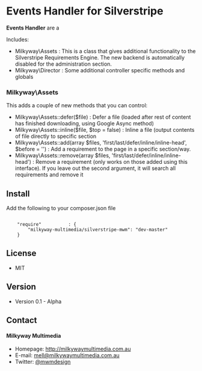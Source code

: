 Events Handler for Silverstripe
======
**Events Handler** are a

Includes:
- Milkyway\Assets : This is a class that gives additional functionality to the Silverstripe Requirements Engine. The new backend is automatically disabled for the administration section.
- Milkyway\Director : Some additional controller specific methods and globals

### Milkyway\Assets
This adds a couple of new methods that you can control:

- Milkyway\Assets::defer($file) : Defer a file (loaded after rest of content has finished downloading, using Google Async method)
- Milkyway\Assets::inline($file, $top = false) : Inline a file (output contents of file directly to specific section
- Milkyway\Assets::add(array $files, 'first/last/defer/inline/inline-head', $before = '') : Add a requirement to the page in a specific section/way.
- Milkyway\Assets::remove(array $files, 'first/last/defer/inline/inline-head') : Remove a requirement (only works on those added using this interface). If you leave out the second argument, it will search all requirements and remove it

## Install
Add the following to your composer.json file

```

    "require"          : {
		"milkyway-multimedia/silverstripe-mwm": "dev-master"
	}

```

## License
* MIT

## Version
* Version 0.1 - Alpha

## Contact
#### Milkyway Multimedia
* Homepage: http://milkywaymultimedia.com.au
* E-mail: mell@milkywaymultimedia.com.au
* Twitter: [@mwmdesign](https://twitter.com/mwmdesign "mwmdesign on twitter")
